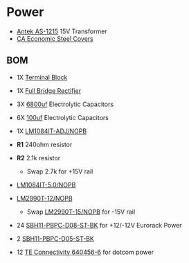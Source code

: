 # Power

* [Antek AS-1215](https://www.antekinc.com/as-1215/) 15V Transformer
* [CA Economic Steel Covers](https://www.antekinc.com/ca-economic-steel-covers/)

## BOM

* 1X [Terminal Block](https://mou.sr/43cdDmE)
* 1X [Full Bridge Rectifier](https://mou.sr/4kEkPOn)
* 3X [6800uf](https://mou.sr/4dIu8K3) Electrolytic Capacitors
* 6X [100uf](https://mou.sr/3yYHAKy) Electrolytic Capacitors

* 1X [LM1084IT-ADJ/NOPB](https://mou.sr/3SOsxKL)
* **R1** 240ohm resistor
* **R2** 2.1k resistor
    * Swap 2.7k for +15V rail

* [LM1084IT-5.0/NOPB](https://mou.sr/3ZbnAgs)

* [LM2990T-12/NOPB](https://mou.sr/3Gtd3YC)
    * Swap [LM2990T-15/NOPB](https://mou.sr/43q7GkN) for -15V rail

* 24 [SBH11-PBPC-D08-ST-BK](https://www.digikey.com/en/products/detail/sullins-connector-solutions/SBH11-PBPC-D08-ST-BK/1990064) for +12/-12V Eurorack Power
* 2 [SBH11-PBPC-D05-ST-BK](https://www.digikey.com/en/products/detail/sullins-connector-solutions/SBH11-PBPC-D05-ST-BK/1990062) 
* 12 [TE Connectivity 640456-6](https://mou.sr/44SY4l6) for dotcom power

